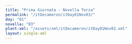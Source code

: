 ```yaml
---
title: "Prima Giornata - Novella Terza"
permalink: "/itDecameron/itDay01Nov03/"
day: "01"
novella: "03"
plant-xml: "/assets/xml/itDecameron/itDay01Nov03.xml"
layout: single-xml
---
```

